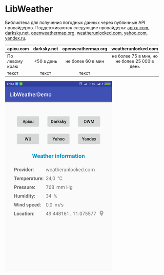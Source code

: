 # LibWeather
Библиотека для получения погодных данных через публичные API провайдеров. Поддерживаются следующие провайдеры: [apixu.com](http://apixu.com), [darksky.net](http://darksky.net), [openweathermap.org](http://openweathermap.org), [weatherunlocked.com](http://weatherunlocked.com), [yahoo.com](https://developer.yahoo.com/weather/), [yandex.ru](https://yandex.ru/pogoda/).

| apixu.com | darksky.net | openweathermap.org | weatherunlocked.com | yahoo.com | yandex.ru |
|:----------------|:---------:|:----------------:|:----------------:|:----------------:|:----------------:|
| По левому краю | <50 в день | не более 60 в мин | не более 75 в мин,  но не более 25 000 в день | 2000 в день | <50 в день |
| текст | текст | текст |

<img src="https://github.com/dgaenko/LibWeatherDemo/blob/master/sample/screenshot/main.png" width="350"/>
